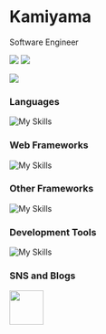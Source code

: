 # Kamiyama
Software Engineer


<p style="align="left" height="150px">
  <img src="https://github-readme-stats.vercel.app/api/top-langs/?username=kamiyama-fol">
  <img src="https://github-readme-stats.vercel.app/api?username=kamiyama-fol">
</p>
<p>
  <img src="https://github-profile-trophy.vercel.app/?username=kamiyama-fol">
</p>

### Languages<br>
![My Skills](https://skillicons.dev/icons?i=c,cpp,java,js,php,ruby,sqlite,html,css&theme=light)

### Web Frameworks<br>
![My Skills](https://skillicons.dev/icons?i=rails,laravel&theme=light)

### Other Frameworks
![My Skills](https://skillicons.dev/icons?i=nodejs,arduino,flutter,unity,&theme=light)

### Development Tools
![My Skills](https://skillicons.dev/icons?i=git,github,docker,vscode&theme=light)

### SNS and Blogs

<a href="https://qiita.com/kamiyama-fol"><img style="height:60px;" src="https://github.com/KoukiFOL/KoukiFOL/assets/92080227/7af4f737-82bc-48b4-954a-4a987ef2ce48"></a>


